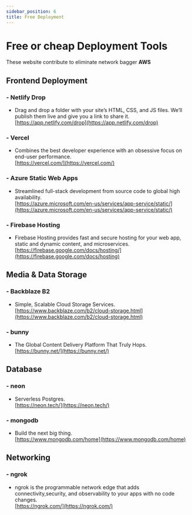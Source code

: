 ```yaml
---
sidebar_position: 6
title: Free Deployment
---
```


# Free or cheap Deployment Tools

These website contribute to eliminate network bagger **AWS**

## Frontend Deployment
### - Netlify Drop
- Drag and drop a folder with your site’s HTML, CSS, and JS files. We’ll publish them live and give you a link to share it.       
[https://app.netlify.com/drop](https://app.netlify.com/drop)

### - Vercel
- Combines the best developer experience with an obsessive focus on end-user performance.          
[https://vercel.com/](https://vercel.com/)

### - Azure Static Web Apps
- Streamlined full-stack development from source code to global high availability.          
[https://azure.microsoft.com/en-us/services/app-service/static/](https://azure.microsoft.com/en-us/services/app-service/static/)

### - Firebase Hosting
- Firebase Hosting provides fast and secure hosting for your web app, static and dynamic content, and microservices.            
[https://firebase.google.com/docs/hosting/](https://firebase.google.com/docs/hosting)


## Media & Data Storage
### - Backblaze B2
- Simple, Scalable Cloud Storage Services.         
[https://www.backblaze.com/b2/cloud-storage.html](https://www.backblaze.com/b2/cloud-storage.html)

### - bunny
- The Global Content Delivery Platform That Truly Hops.           
[https://bunny.net/](https://bunny.net/)

## Database
### - neon
- Serverless Postgres.         
[https://neon.tech/](https://neon.tech/)

### - mongodb
- Build the next big thing.         
[https://www.mongodb.com/home](https://www.mongodb.com/home)

## Networking
### - ngrok
- ngrok is the programmable network edge that adds connectivity,security, and observability to your apps with no code changes.     
[https://ngrok.com/](https://ngrok.com/)

